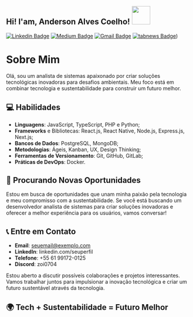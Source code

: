 <h2> Hi! I'am, Anderson Alves Coelho! <img src="https://dkrn4sk0rn31v.cloudfront.net/2018/05/29070459/pixelart-octocat.gif" width="50" /></h2>

[![Linkedin Badge](https://img.shields.io/badge/-LinkedIn-blue?style=flat-square&logo=Linkedin&logoColor=white&link=https://www.linkedin.com/in/anajuliabit/)](https://www.linkedin.com/in/anderson-alves-coelho/)
[![Medium Badge](https://img.shields.io/badge/-Medium-000?style=flat-square&logo=Medium&logoColor=white&&link=https://medium.com/@anajuliabit)](https://a0a0coelho0.medium.com/)
[![Gmail Badge](https://img.shields.io/badge/-Gmail-c14438?style=flat-square&logo=Gmail&logoColor=white&link=mailto:a0a0coelho0@gmailcom)](mailto:a0a0coelho0@gmailcom)
[![tabnews Badge](https://img.shields.io/badge/-TabBews-white?style=flat-square&logoColor=white)](https://www.tabnews.com.br/andersonalvescoelho))




# Sobre Mim

Olá, sou um analista de sistemas apaixonado por criar soluções tecnológicas inovadoras para desafios ambientais. Meu foco está em combinar tecnologia e sustentabilidade para construir um futuro melhor.

## 💻 Habilidades
- **Linguagens**: JavaScript, TypeScript, PHP e Python;
- **Frameworks** e Bibliotecas: React.js, React Native, Node.js, Express.js, Next.js;
- **Bancos de Dados**: PostgreSQL, MongoDB;
- **Metodologias**: Ágeis, Kanban, UX, Design Thinking;
- **Ferramentas de Versionamento**: Git, GitHub, GitLab;
- **Práticas de DevOps**: Docker.
  
## 🌱 Procurando Novas Oportunidades

Estou em busca de oportunidades que unam minha paixão pela tecnologia e meu compromisso com a sustentabilidade. Se você está buscando um desenvolvedor analista de sistemas para criar soluções inovadoras e oferecer a melhor experiência para os usuários, vamos conversar!

## 📞 Entre em Contato
- **Email**: seuemail@exemplo.com
- **LinkedIn**: linkedin.com/seuperfil
- **Telefone**: +55 61 99172-0125
- **Discord**: zoi0704

Estou aberto a discutir possíveis colaborações e projetos interessantes. Vamos trabalhar juntos para impulsionar a inovação tecnológica e criar um futuro sustentável através da tecnologia.

## 🌍 Tech + Sustentabilidade = Futuro Melhor
